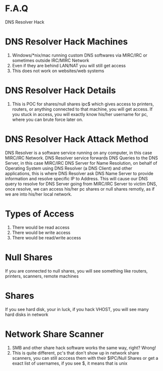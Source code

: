 # F.A.Q
DNS Resolver Hack

# DNS Resolver Hack Machines
1. Windows/*nix/mac running custom DNS softwares via MIRC/IRC or sometimes outside IRC/MIRC Network
2. Even if they are behind LAN/NAT you will still get access
3. This does not work on websites/web systems

# DNS Resolver Hack Details
1. This is POC for shares/null shares ipc$ which gives access to printers, routers, or anything connected to
that machine, you will get access. If you stuck in access, you will exactly know his/her username for pc, where
you can brute force later on.

# DNS Resolver Hack Attack Method
DNS Resolver is a software service running on any computer, in this case MIRC/IRC Network. DNS Resolver service forwards DNS 
Queries to the DNS Server, in this case MIRC/IRC DNS Server for Name Resolution, on behalf of Operating System using DNS
Resolver (a DNS Client) and other applications, this is where DNS Resolver ask DNS Name Server to provide information and
resolve specific IP to Address. This will cause our DNS query to resolve for DNS Server going from MIRC/IRC Server to
victim DNS, once resolve, we can access his/her pc shares or null shares remotly, as if we are into his/her local network.

# Types of Access
1. There would be read access
2. There would be write access
3. There would be read/write access

# Null Shares
If you are connected to null shares, you will see something like routers, printers, scanners, remote machines

# Shares
If you see hard disk, your in luck, if you hack VHOST, you will see many hard disks in network

# Network Share Scanner
1. SMB and other share hack software works the same way, right? Wrong!
1. This is quite different, pc's that don't show up in network share scanners, you can still acccess them with
their $IPC/Null Shares or get a exact list of usernames, if you see $, it means that is unix
